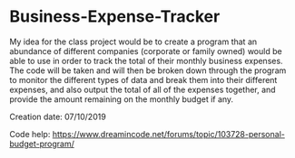 # Business-Expense-Tracker
My idea for the class project would be to create a program that an abundance of different companies (corporate or family owned) would be able to use in order to track the total of their monthly business expenses. The code will be taken and will then be broken down through the program to monitor the different types of data and break them into their different expenses, and also output the total of all of the expenses together, and provide the amount remaining on the monthly budget if any.

Creation date: 07/10/2019

Code help: https://www.dreamincode.net/forums/topic/103728-personal-budget-program/



